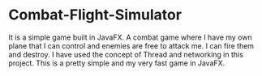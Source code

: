 # Combat-Flight-Simulator
It is a simple game built in JavaFX. A combat game where I have my own plane that I can control and enemies are free to attack 
me. I can fire them and destroy. I have used the concept of Thread and networking in this project. This is a pretty simple 
and my very fast game in JavaFX.
